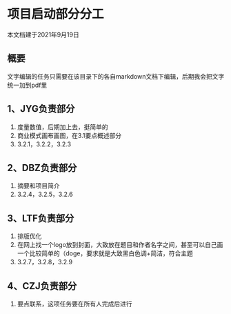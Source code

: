 # 项目启动部分分工

本文档建于2021年9月19日

## 概要

文字编辑的任务只需要在该目录下的各自markdown文档下编辑，后期我会把文字统一加到pdf里

## 1、JYG负责部分

1. 度量数值，后期加上去，挺简单的
2. 商业模式画布画图，在3.1要点概述部分
3. 3.2.1，3.2.2，3.2.3

## 2、DBZ负责部分

1. 摘要和项目简介
2. 3.2.4，3.2.5，3.2.6

## 3、LTF负责部分

1. 排版优化
2. 在网上找一个logo放到封面，大致放在题目和作者名字之间，甚至可以自己画一个比较简单的（doge，要求就是大致黑白色调+简洁，符合主题
3. 3.2.7，3.2.8，3.2.9

## 4、CZJ负责部分

1. 要点联系，这项任务要在所有人完成后进行
